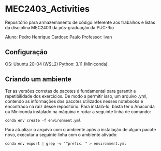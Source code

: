 # MEC2403_Activities

Repositório para armazemanento de código referente aos trabalhos e listas da disciplina MEC2403 da pós-graduação da PUC-Rio

Aluno: Pedro Henrique Cardoso Paulo
Professor: Ivan

## Configuração

OS: Ubuntu 20-04 (WSL2)
Python: 3.11 (Miniconda)

## Criando um ambiente

Ter as versões corretas de pacotes é fundamental para garantir a repetibilidade dos exercícios. De modo a permitir isso, um arquivo .yml, contendo as informações dos pacotes utilizados nesses notebooks é encontrado na raiz desse repositório. Para instalá-lo, basta ter o Anaconda ou Miniconda instalado na máquina e rodar a seguinte linha de comando:

```(bash)
conda env create -f environment.yml
```

Para atualizar o arquivo com o ambiente após a instalação de algum pacote novo, executar a seguinte linha com o ambiente ativado:

```(bash)
conda env export | grep -v "^prefix: " > environment.yml
```
